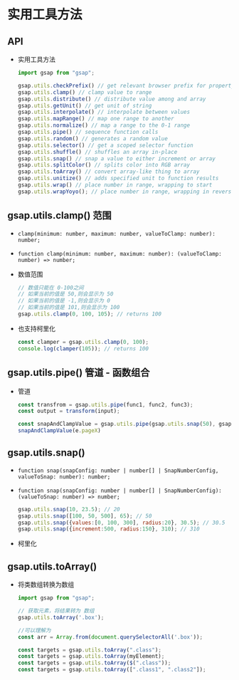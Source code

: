 # 实用工具方法

## API

+ 实用工具方法

  ```js
  import gsap from "gsap";

  gsap.utils.checkPrefix() // get relevant browser prefix for property
  gsap.utils.clamp() // clamp value to range
  gsap.utils.distribute() // distribute value among and array
  gsap.utils.getUnit() // get unit of string
  gsap.utils.interpolate() // interpolate between values
  gsap.utils.mapRange() // map one range to another
  gsap.utils.normalize() // map a range to the 0-1 range
  gsap.utils.pipe() // sequence function calls
  gsap.utils.random() // generates a random value
  gsap.utils.selector() // get a scoped selector function
  gsap.utils.shuffle() // shuffles an array in-place
  gsap.utils.snap() // snap a value to either increment or array
  gsap.utils.splitColor() // splits color into RGB array
  gsap.utils.toArray() // convert array-like thing to array
  gsap.utils.unitize() // adds specified unit to function results
  gsap.utils.wrap() // place number in range, wrapping to start
  gsap.utils.wrapYoyo(); // place number in range, wrapping in reverse
  ```

## gsap.utils.clamp() 范围

+ `clamp(minimum: number, maximum: number, valueToClamp: number): number;`
+ `function clamp(minimum: number, maximum: number): (valueToClamp: number) => number;`

+ 数值范围

  ```js
  // 数值只能在 0-100之间
  // 如果当前的值是 50,则会显示为 50
  // 如果当前的值是 -1,则会显示为 0
  // 如果当前的值是 101,则会显示为 100
  gsap.utils.clamp(0, 100, 105); // returns 100
  ```

+ 也支持柯里化

  ```js
  const clamper = gsap.utils.clamp(0, 100);
  console.log(clamper(105)); // returns 100
  ```

## gsap.utils.pipe() 管道 - 函数组合

+ 管道

  ```js
  const transfrom = gsap.utils.pipe(func1, func2, func3);
  const output = transform(input);
  ```

  ```js
  const snapAndClampValue = gsap.utils.pipe(gsap.utils.snap(50), gsap.utils.clamp(100, 500));
  snapAndClampValue(e.pageX)
  ```

## gsap.utils.snap()

+ `function snap(snapConfig: number | number[] | SnapNumberConfig, valueToSnap: number): number;`
+ `function snap(snapConfig: number | number[] | SnapNumberConfig): (valueToSnap: number) => number;`

  ```js
  gsap.utils.snap(10, 23.5); // 20
  gsap.utils.snap([100, 50, 500], 65); // 50
  gsap.utils.snap({values:[0, 100, 300], radius:20}, 30.5); // 30.5
  gsap.utils.snap({increment:500, radius:150}, 310); // 310
  ```

+ 柯里化

## gsap.utils.toArray()

+ 将类数组转换为数组

  ```js
  import gsap from "gsap";

  // 获取元素，将结果转为 数组
  gsap.utils.toArray('.box');

  //可以理解为
  const arr = Array.from(document.querySelectorAll('.box'));
  ```

  ```js
  const targets = gsap.utils.toArray(".class");
  const targets = gsap.utils.toArray(myElement);
  const targets = gsap.utils.toArray($(".class"));
  const targets = gsap.utils.toArray([".class1", ".class2"]);
  ```
